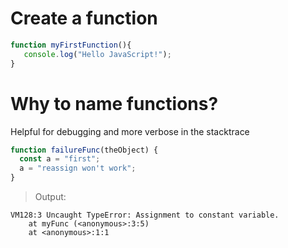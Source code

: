 # Create a function

```javascript
function myFirstFunction(){
   console.log("Hello JavaScript!");
}
```

# Why to name functions?

Helpful for debugging and more verbose in the stacktrace

```javascript
function failureFunc(theObject) {
  const a = "first";
  a = "reassign won't work";
}
```

> Output:

```
VM128:3 Uncaught TypeError: Assignment to constant variable.
    at myFunc (<anonymous>:3:5)
    at <anonymous>:1:1
```